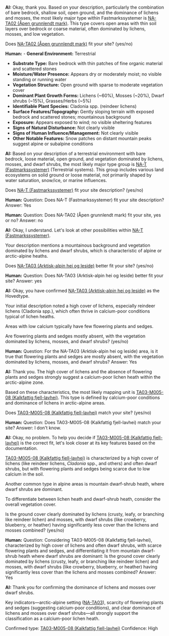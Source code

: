 **AI:** Okay, thank you. Based on your description, particularly the combination of bare bedrock, shallow soil, open ground, and the dominance of lichens and mosses, the most likely major type within Fastmarkssystemer is [NA-TA02 (Åpen grunnlendt mark)](https://naturinorge.artsdatabanken.no/Naturtype/NIN-3.0-T-C-PE-NA-MB-A-TA02). This type covers open areas with thin soil layers over bedrock or coarse material, often dominated by lichens, mosses, and low vegetation.

Does [NA-TA02 (Åpen grunnlendt mark)](https://naturinorge.artsdatabanken.no/Naturtype/NIN-3.0-T-C-PE-NA-MB-A-TA02) fit your site? (yes/no)

**Human:** - **General Environment:** Terrestrial  
- **Substrate Type:** Bare bedrock with thin patches of fine organic material and scattered stones  
- **Moisture/Water Presence:** Appears dry or moderately moist; no visible standing or running water  
- **Vegetation Structure:** Open ground with sparse to moderate vegetation cover  
- **Dominant Plant Growth Forms:** Lichens (~60%), Mosses (~20%), Dwarf shrubs (~15%), Grasses/Herbs (~5%)  
- **Identifiable Plant Species:** Cladonia spp. (reindeer lichens)  
- **Surface Features/Topography:** Gently sloping terrain with exposed bedrock and scattered stones; mountainous background  
- **Exposure:** Appears exposed to wind; no visible sheltering features  
- **Signs of Natural Disturbance:** Not clearly visible  
- **Signs of Human Influence/Management:** Not clearly visible  
- **Other Notable Features:** Snow patches on distant mountain peaks suggest alpine or subalpine conditions

**AI:** Based on your description of a terrestrial environment with bare bedrock, loose material, open ground, and vegetation dominated by lichens, mosses, and dwarf shrubs, the most likely major type group is [NA-T (Fastmarkssystemer)](https://naturinorge.artsdatabanken.no/Naturtype/NIN-3.0-T-C-PE-NA-MB-NA-T) (Terrestrial systems). This group includes various land ecosystems on solid ground or loose material, not primarily shaped by water saturation, snow/ice, or marine influences.

Does [NA-T (Fastmarkssystemer)](https://naturinorge.artsdatabanken.no/Naturtype/NIN-3.0-T-C-PE-NA-MB-NA-T) fit your site description? (yes/no)

**Human:** Question: Does NA-T (Fastmarkssystemer) fit your site description? 
Answer: Yes

**Human:** Question: Does NA-TA02 (Åpen grunnlendt mark) fit your site, yes or no? 
Answer: no

**AI:** Okay, I understand. Let's look at other possibilities within [NA-T (Fastmarkssystemer)](https://naturinorge.artsdatabanken.no/Naturtype/NIN-3.0-T-C-PE-NA-MB-NA-T).

Your description mentions a mountainous background and vegetation dominated by lichens and dwarf shrubs, which is characteristic of alpine or arctic-alpine heaths.

Does [NA-TA03 (Arktisk-alpin hei og leside)](https://naturinorge.artsdatabanken.no/Naturtype/NIN-3.0-T-C-PE-NA-MB-A-TA03) better fit your site? (yes/no)

**Human:** Question: Does NA-TA03 (Arktisk-alpin hei og leside) better fit your site? 
Answer: yes

**AI:** Okay, you have confirmed [NA-TA03 (Arktisk-alpin hei og leside)](https://naturinorge.artsdatabanken.no/Naturtype/NIN-3.0-T-C-PE-NA-MB-A-TA03) as the Hovedtype.

Your initial description noted a high cover of lichens, especially reindeer lichens (Cladonia spp.), which often thrive in calcium-poor conditions typical of lichen heaths.

Areas with low calcium typically have few flowering plants and sedges.

Are flowering plants and sedges mostly absent, with the vegetation dominated by lichens, mosses, and dwarf shrubs? (yes/no)

**Human:** Question: For the NA-TA03 (Arktisk-alpin hei og leside) area, is it true that flowering plants and sedges are mostly absent, with the vegetation dominated by lichens, mosses, and dwarf shrubs? 
Answer: Yes

**AI:** Thank you. The high cover of lichens and the absence of flowering plants and sedges strongly suggest a calcium-poor lichen heath within the arctic-alpine zone.

Based on these characteristics, the most likely mapping unit is [TA03-M005-08 (Kalkfattig fjell-lavhei)](https://naturinorge.artsdatabanken.no/Naturtype/NiN-3.0-T-C-PE-NA-MB-TA03-M005-08). This type is defined by calcium-poor conditions and dominance of lichens in arctic-alpine areas.

Does [TA03-M005-08 (Kalkfattig fjell-lavhei)](https://naturinorge.artsdatabanken.no/Naturtype/NiN-3.0-T-C-PE-NA-MB-TA03-M005-08) match your site? (yes/no)

**Human:** Question: Does TA03-M005-08 (Kalkfattig fjell-lavhei) match your site? 
Answer: I don't know.

**AI:** Okay, no problem. To help you decide if [TA03-M005-08 (Kalkfattig fjell-lavhei)](https://naturinorge.artsdatabanken.no/Naturtype/NiN-3.0-T-C-PE-NA-MB-TA03-M005-08) is the correct fit, let's look closer at its key features based on the documentation.

[TA03-M005-08 (Kalkfattig fjell-lavhei)](https://naturinorge.artsdatabanken.no/Naturtype/NiN-3.0-T-C-PE-NA-MB-TA03-M005-08) is characterized by a high cover of lichens (like reindeer lichens, *Cladonia* spp., and others) and often dwarf shrubs, but with flowering plants and sedges being scarce due to low calcium in the soil.

Another common type in alpine areas is mountain dwarf-shrub heath, where dwarf shrubs are dominant.

To differentiate between lichen heath and dwarf-shrub heath, consider the overall vegetation cover.

Is the ground cover clearly dominated by lichens (crusty, leafy, or branching like reindeer lichen) and mosses, with dwarf shrubs (like crowberry, blueberry, or heather) having significantly less cover than the lichens and mosses combined? (yes/no)

**Human:** Question: Considering TA03-M005-08 (Kalkfattig fjell-lavhei), characterized by high cover of lichens and often dwarf shrubs, with scarce flowering plants and sedges, and differentiating it from mountain dwarf-shrub heath where dwarf shrubs are dominant: Is the ground cover clearly dominated by lichens (crusty, leafy, or branching like reindeer lichen) and mosses, with dwarf shrubs (like crowberry, blueberry, or heather) having significantly less cover than the lichens and mosses combined? 
Answer: Yes

**AI:** Thank you for confirming the dominance of lichens and mosses over dwarf shrubs.

Key indicators—arctic-alpine setting ([NA-TA03](https://naturinorge.artsdatabanken.no/Naturtype/NIN-3.0-T-C-PE-NA-MB-A-TA03)), scarcity of flowering plants and sedges (suggesting calcium-poor conditions), and clear dominance of lichens and mosses over dwarf shrubs—all strongly support the classification as a calcium-poor lichen heath.

Confirmed type: [TA03-M005-08 (Kalkfattig fjell-lavhei)](https://naturinorge.artsdatabanken.no/Naturtype/NiN-3.0-T-C-PE-NA-MB-TA03-M005-08)
Confidence: High